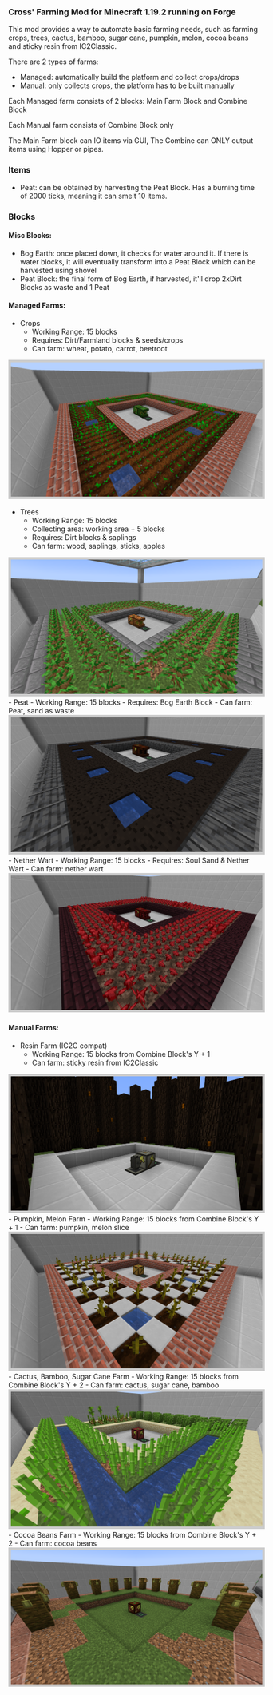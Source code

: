 ### Cross' Farming Mod for Minecraft 1.19.2 running on Forge

This mod provides a way to automate basic farming needs, such as farming crops, trees, cactus, bamboo, sugar cane, pumpkin, melon, cocoa beans and sticky resin from IC2Classic.

There are 2 types of farms:

 - Managed: automatically build the platform and collect crops/drops
 - Manual: only collects crops, the platform has to be built manually  

Each Managed farm consists of 2 blocks: Main Farm Block and Combine Block

Each Manual farm consists of Combine Block only

The Main Farm block can IO items via GUI, The Combine can ONLY output items using  Hopper or pipes.

### Items

 - Peat: can be obtained by harvesting the Peat Block. Has a burning time of 2000 ticks, meaning it can smelt 10 items.

### Blocks

#### Misc Blocks:

 - Bog Earth: once placed down, it checks for water around it. If there is water blocks, it will eventually transform into a Peat Block which can be harvested using shovel
 - Peat Block: the final form of Bog Earth, if harvested, it'll drop 2xDirt Blocks as waste and 1 Peat

#### Managed Farms:
  - Crops
    - Working Range: 15 blocks
    - Requires: Dirt/Farmland blocks & seeds/crops
    - Can farm: wheat, potato, carrot, beetroot
<img src="demo/crops.png" style="border: solid 5px #CCC">

  - Trees
    - Working Range: 15 blocks
    - Collecting area: working area + 5 blocks
    - Requires: Dirt blocks & saplings
    - Can farm: wood, saplings, sticks, apples
<img src="demo/trees.png" style="border: solid 5px #CCC">
  - Peat
    - Working Range: 15 blocks
    - Requires: Bog Earth Block 
    - Can farm: Peat, sand as waste
<img src="demo/peat.png" style="border: solid 5px #CCC">
  - Nether Wart
    - Working Range: 15 blocks
    - Requires: Soul Sand & Nether Wart
    - Can farm: nether wart 
<img src="demo/nether.png" style="border: solid 5px #CCC">

#### Manual Farms:
  - Resin Farm (IC2C compat)
    - Working Range: 15 blocks from Combine Block's Y + 1
    - Can farm: sticky resin from IC2Classic
<img src="demo/resin.png" style="border: solid 5px #CCC">
  - Pumpkin, Melon Farm
    - Working Range: 15 blocks from Combine Block's Y + 1
    - Can farm: pumpkin, melon slice
<img src="demo/gourd.png" style="border: solid 5px #CCC">
  - Cactus, Bamboo, Sugar Cane Farm
    - Working Range: 15 blocks from Combine Block's Y + 2
    - Can farm: cactus, sugar cane, bamboo
<img src="demo/succulent.png" style="border: solid 5px #CCC">
  - Cocoa Beans Farm
    - Working Range: 15 blocks from Combine Block's Y + 2
    - Can farm: cocoa beans
<img src="demo/cocoa.png" style="border: solid 5px #CCC">

